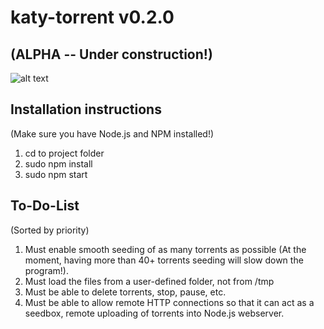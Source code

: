 # katy-torrent v0.2.0
## (ALPHA -- Under construction!)
![alt text](https://www.kittyseedbox.tk/img/screenshot-kopykate-2.png)
## Installation instructions
(Make sure you have Node.js and NPM installed!)
1. cd to project folder
2. sudo npm install
3. sudo npm start
## To-Do-List
(Sorted by priority)
1. Must enable smooth seeding of as many torrents as possible (At the moment, having more than 40+ torrents seeding will slow down the program!).
2. Must load the files from a user-defined folder, not from /tmp
3. Must be able to delete torrents, stop, pause, etc.
4. Must be able to allow remote HTTP connections so that it can act as a seedbox, remote uploading of torrents into Node.js webserver.
